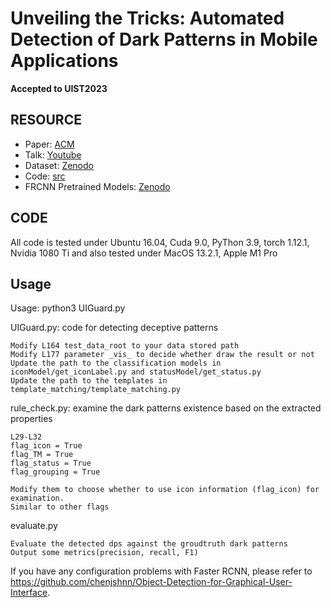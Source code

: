
# Unveiling the Tricks: Automated Detection of Dark Patterns in Mobile Applications

**Accepted to UIST2023**

## RESOURCE
- Paper: [ACM](https://dl.acm.org/doi/abs/10.1145/3586183.3606783)
- Talk: [Youtube](https://www.youtube.com/watch?v=PkXHuPkatpk&t=16167s)
- Dataset: [Zenodo](https://zenodo.org/records/8126443)
- Code: [src](src/)
- FRCNN Pretrained Models: [Zenodo](https://zenodo.org/record/8098605)

## CODE
All code is tested under Ubuntu 16.04, Cuda 9.0, PyThon 3.9, torch 1.12.1, Nvidia 1080 Ti and also tested under MacOS 13.2.1, Apple M1 Pro



## Usage 

Usage: python3 UIGuard.py


UIGuard.py: code for detecting deceptive patterns
```
Modify L164 test_data_root to your data stored path
Modify L177 parameter _vis_ to decide whether draw the result or not
Update the path to the classification models in iconModel/get_iconLabel.py and statusModel/get_status.py
Update the path to the templates in template_matching/template_matching.py
```


rule_check.py: examine the dark patterns existence based on the extracted properties
```
L29-L32
flag_icon = True
flag_TM = True
flag_status = True
flag_grouping = True

Modify them to choose whether to use icon information (flag_icon) for examination.
Similar to other flags
```

evaluate.py
```
Evaluate the detected dps against the groudtruth dark patterns
Output some metrics(precision, recall, F1)
```

If you have any configuration problems with Faster RCNN, please refer to https://github.com/chenjshnn/Object-Detection-for-Graphical-User-Interface.
